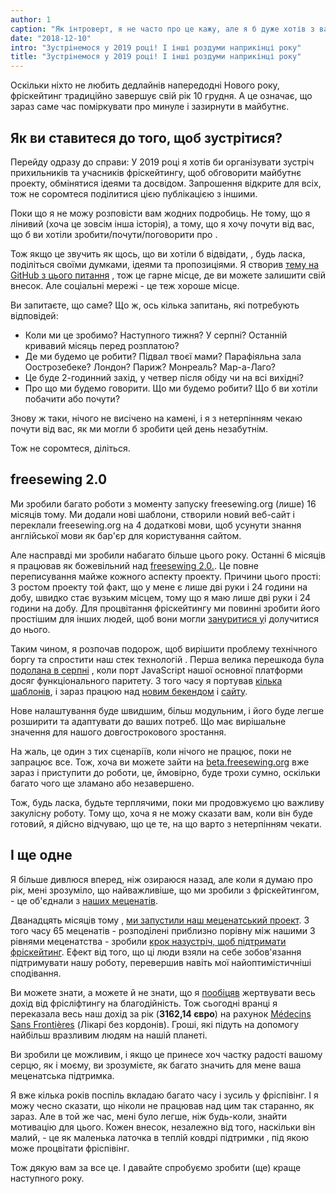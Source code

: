 ```yaml
---
author: 1
caption: "Як інтроверт, я не часто про це кажу, але я б дуже хотів з вами познайомитися."
date: "2018-12-10"
intro: "Зустрінемося у 2019 році! І інші роздуми наприкінці року"
title: "Зустрінемося у 2019 році! І інші роздуми наприкінці року"
---
```



Оскільки ніхто не любить дедлайнів напередодні Нового року, фріскейтинг традиційно завершує свій рік 10 грудня. А це означає, що зараз саме час поміркувати про минуле і зазирнути в майбутнє.

## Як ви ставитеся до того, щоб зустрітися?

Перейду одразу до справи: У 2019 році я хотів би організувати зустріч прихильників та учасників фріскейтингу, щоб обговорити майбутнє проекту, обмінятися ідеями та досвідом. Запрошення відкрите для всіх, тож не соромтеся поділитися цією публікацією з іншими.

Поки що я не можу розповісти вам жодних подробиць. Не тому, що я лінивий (хоча це зовсім інша історія), а тому, що я хочу почути від вас, що б ви хотіли зробити/почути/поговорити про .

Тож якщо це звучить як щось, що ви хотіли б відвідати, , будь ласка, поділіться своїми думками, ідеями та пропозиціями. Я створив [тему на GitHub з цього питання](https://github.com/freesewing/meetup/issues/1) , тож це гарне місце, де ви можете залишити свій внесок. Але соціальні мережі - це теж хороше місце.

Ви запитаєте, що саме? Що ж, ось кілька запитань, які потребують відповідей:

 - Коли ми це зробимо? Наступного тижня? У серпні? Останній кривавий місяць перед розплатою?
 - Де ми будемо це робити? Підвал твоєї мами? Парафіяльна зала Оострозебеке? Лондон? Париж? Монреаль? Мар-а-Лаго?
 - Це буде 2-годинний захід, у четвер після обіду чи на всі вихідні?
 - Про що ми будемо говорити. Що ми будемо робити? Що б ви хотіли побачити або почути?


Знову ж таки, нічого не висічено на камені, і я з нетерпінням чекаю почути від вас, як ми могли б зробити цей день незабутнім.

Тож не соромтеся, діліться.

## freesewing 2.0

Ми зробили багато роботи з моменту запуску freesewing.org (лише) 16 місяців тому. Ми додали нові шаблони, створили новий веб-сайт і переклали freesewing.org на 4 додаткові мови, щоб усунути знання англійської мови як бар'єр для користування сайтом.

Але насправді ми зробили набагато більше цього року. Останні 6 місяців я працював як божевільний над [freesewing 2.0.](https://github.com/freesewing/freesewing). Це повне переписування майже кожного аспекту проекту. Причини цього прості: З ростом проекту той факт, що у мене є лише дві руки і 24 години на добу, швидко стає вузьким місцем, тому що я маю лише дві руки і 24 години на добу. Для процвітання фріскейтингу ми повинні зробити його простішим для інших людей, щоб вони могли [зануритися у](https://developer.freesewing.org)і долучитися до нього.

Таким чином, я розпочав подорож, щоб вирішити проблему технічного боргу та спростити наш стек технологій . Перша велика перешкода була [подолана в серпні](/blog/announcing-freesewing-library) , коли порт JavaScript нашої основної платформи досяг функціонального паритету. З того часу я портував [кілька шаблонів](https://github.com/freesewing/patterns), і зараз працюю над [новим бекендом](https://github.com/freesewing/backend) і [сайту](https://github.com/freesewing/website).

Нове налаштування буде швидшим, більш модульним, і його буде легше розширити та адаптувати до ваших потреб. Що має вирішальне значення для нашого довгострокового зростання.

На жаль, це один з тих сценаріїв, коли нічого не працює, поки не запрацює все. Тож, хоча ви можете зайти на [beta.freesewing.org](https://beta.freesewing.org) вже зараз і приступити до роботи, це, ймовірно, буде трохи сумно, оскільки багато чого ще зламано або незавершено.

Тож, будь ласка, будьте терплячими, поки ми продовжуємо цю важливу закулісну роботу. Тому що, хоча я не можу сказати вам, коли він буде готовий, я дійсно відчуваю, що це те, на що варто з нетерпінням чекати.

## І ще одне

Я більше дивлюся вперед, ніж озираюся назад, але коли я думаю про рік, мені зрозуміло, що найважливіше, що ми зробили з фріскейтингом, - це об'єднали з [наших меценатів](/community/who/patrons).

Дванадцять місяців тому , [ми запустили наш меценатський проект](/blog/calling-all-patrons). З того часу 65 меценатів - розподілені приблизно порівну між нашими 3 рівнями меценатства - зробили [крок назустріч, щоб підтримати фріскейтинг](/patrons/join). Ефект від того, що ці люди взяли на себе зобов'язання підтримувати нашу роботу, перевершив навіть мої найоптимістичніші сподівання.

Ви можете знати, а можете й не знати, що я [пообіцяв](/docs/about/pledge) жертвувати весь дохід від фрісліфтингу на благодійність. Тож сьогодні вранці я переказала весь наш дохід за рік (**3162,14 євро**) на рахунок [Médecins Sans Frontières](https://www.msf.org/) (Лікарі без кордонів). Гроші, які підуть на допомогу найбільш вразливим людям на нашій планеті.

Ви зробили це можливим, і якщо це принесе хоч частку радості вашому серцю, як і моєму, ви зрозумієте, як багато значить для мене ваша меценатська підтримка.

Я вже кілька років поспіль вкладаю багато часу і зусиль у фріспівінг. І я можу чесно сказати, що ніколи не працював над цим так старанно, як зараз. Але в той же час, мені було легше, ніж будь-коли, знайти мотивацію для цього. Кожен внесок, незалежно від того, наскільки він малий, - це як маленька латочка в теплій ковдрі підтримки , під якою може процвітати фріспівінг.

Тож дякую вам за все це. І давайте спробуємо зробити (ще) краще наступного року.

